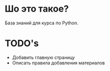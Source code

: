# Шо это такое?

База знаний для курса по Python.

# TODO's

* Добавить главную страницу
* Описать правила добавления материалов
